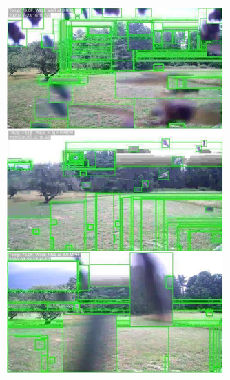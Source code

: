 ![20200723-154356-161401](in/20200723/20200723-154356-161401_0_.jpg)
![20200723-161406-164411](in/20200723/20200723-161406-164411_0_.jpg)
![20200723-164416-171421](in/20200723/20200723-164416-171421_0_.jpg)
